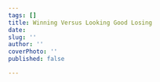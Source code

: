 ```yaml
---
tags: []
title: Winning Versus Looking Good Losing
date: 
slug: ''
author: ''
coverPhoto: ''
published: false

---
```

